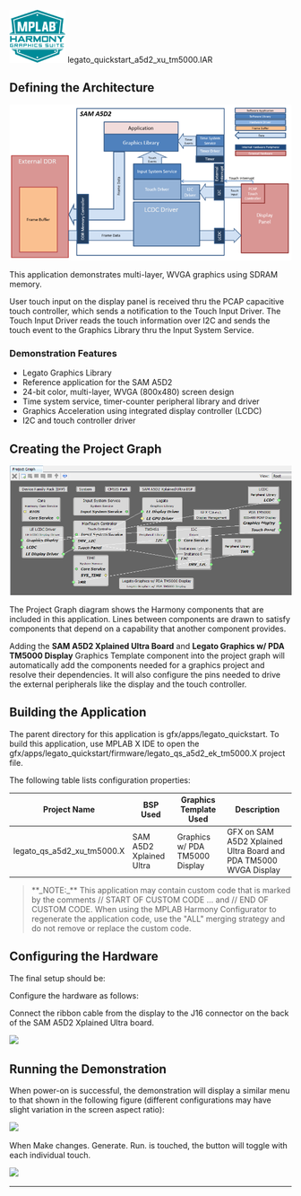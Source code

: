 
![](../../../../docs/images/mhgs.png) legato\_quickstart\_a5d2\_xu\_tm5000.IAR

Defining the Architecture
-------------------------

![](../../../../docs/html/legato_sama5d2_single_buffer_arch.png)

This application demonstrates multi-layer, WVGA graphics using SDRAM memory.

User touch input on the display panel is received thru the PCAP capacitive touch controller, which sends a notification to the Touch Input Driver. The Touch Input Driver reads the touch information over I2C and sends the touch event to the Graphics Library thru the Input System Service.

### Demonstration Features

-   Legato Graphics Library
-   Reference application for the SAM A5D2
-   24-bit color, multi-layer, WVGA (800x480) screen design
-   Time system service, timer-counter peripheral library and driver 
-   Graphics Acceleration using integrated display controller (LCDC)
-   I2C and touch controller driver 

Creating the Project Graph
--------------------------

![](../../../../docs/html/legato_sama5d2_lcdc_no_gpu_wvga_pg.png)

The Project Graph diagram shows the Harmony components that are included in this application. Lines between components are drawn to satisfy components that depend on a capability that another component provides.

Adding the **SAM A5D2 Xplained Ultra Board** and **Legato Graphics w/ PDA TM5000 Display** Graphics Template component into the project graph will automatically add the components needed for a graphics project and resolve their dependencies. It will also configure the pins needed to drive the external peripherals like the display and the touch controller.

Building the Application
------------------------

The parent directory for this application is gfx/apps/legato\_quickstart. To build this application, use MPLAB X IDE to open the gfx/apps/legato\_quickstart/firmware/legato\_qs\_a5d2\_ek\_tm5000.X project file.

The following table lists configuration properties:

| Project Name  | BSP Used |Graphics Template Used | Description |
|---------------| ---------|---------------| ---------|
| legato_qs_a5d2_xu_tm5000.X | SAM A5D2 Xplained Ultra | Graphics w/ PDA TM5000 Display | GFX on SAM A5D2 Xplained Ultra Board and PDA TM5000 WVGA Display |

> \*\*\_NOTE:\_\*\* This application may contain custom code that is marked by the comments // START OF CUSTOM CODE ... and // END OF CUSTOM CODE. When using the MPLAB Harmony Configurator to regenerate the application code, use the "ALL" merging strategy and do not remove or replace the custom code.

Configuring the Hardware
------------------------

The final setup should be:

Configure the hardware as follows:

Connect the ribbon cable from the display to the J16 connector on the back of the SAM A5D2 Xplained Ultra board.

![](../../../../docs/html/sam_a5d2_sk_display_conf1.png)

Running the Demonstration
-------------------------

When power-on is successful, the demonstration will display a similar menu to that shown in the following figure (different configurations may have slight variation in the screen aspect ratio):

![](../../../../docs/html/legato_qs_e70_xu_tm4301b_run1.png)

When Make changes. Generate. Run. is touched, the button will toggle with each individual touch.

![](../../../../docs/html/legato_qs_e70_xu_tm4301b_run2.png)


* * * * *

 
